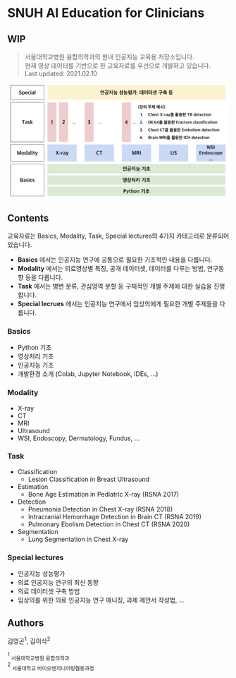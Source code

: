 # SNUH AI Education for Clinicians
## WIP
> 서울대학교병원 융합의학과의 원내 인공지능 교육용 저장소입니다.  
> 현재 영상 데이터를 기반으로 한 교육자료를 우선으로 개발하고 있습니다.  
> Last updated: 2021.02.10

![Overvew Image 1](overview.png)  

## Contents
교육자료는 Basics, Modality, Task, Special lectures의 4가지 카테고리로 분류되어 있습니다.

* **Basics** 에서는 인공지능 연구에 공통으로 필요한 기초적인 내용을 다룹니다.
* **Modality** 에서는 의료영상별 특징, 공개 데이터셋, 데이터를 다루는 방법, 연구동향 등을 다룹니다.
* **Task** 에서는 병변 분류, 관심영역 분할 등 구체적인 개별 주제에 대한 실습을 진행합니다. 
* **Special lecrues** 에서는 인공지능 연구에서 임상의에게 필요한 개별 주제들을 다룹니다.

### Basics
* Python 기초
* 영상처리 기초
* 인공지능 기초
* 개발환경 소개 (Colab, Jupyter Notebook, IDEs, ...)

### Modality
* X-ray
* CT
* MRI
* Ultrasound
* WSI, Endoscopy, Dermatology, Fundus, ...

### Task
* Classification
  * Lesion Classification in Breast Ultrasound
* Estimation
  * Bone Age Estimation in Pediatric X-ray (RSNA 2017)
* Detection
  * Pneumonia Detection in Chest X-ray (RSNA 2018)
  * Intracranial Hemorrhage Detection in Brain CT (RSNA 2019)
  * Pulmonary Ebolism Detection in Chest CT (RSNA 2020)
* Segmentation
  * Lung Segmentation in Chest X-ray

### Special lectures
* 인공지능 성능평가
* 의료 인공지능 연구의 최신 동향
* 의료 데이터셋 구축 방법
* 임상의를 위한 의료 인공지능 연구 매니징, 과제 제안서 작성법, ...

## Authors
김영곤<sup>1</sup>, 김이삭<sup>2</sup>

<sup>1</sup> <sub>서울대학교병원 융합의학과</sub>  
<sup>2</sup> <sub>서울대학교 바이오엔지니어링협동과정</sub>  
